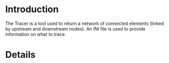 # Introduction #

The Tracer is a tool used to return a network of connected elements (linked by upstream and downstream nodes).  An INI file is used to provide information on what to trace.

# Details #